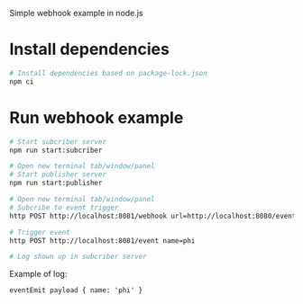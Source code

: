 Simple webhook example in node.js

# Install dependencies

```bash
# Install dependencies based on package-lock.json
npm ci
```

# Run webhook example

```bash
# Start subcriber server
npm run start:subcriber

# Open new terminal tab/window/panel
# Start publisher server
npm run start:publisher

# Open new terminal tab/window/panel
# Subcribe to event trigger
http POST http://localhost:8081/webhook url=http://localhost:8080/eventEmit

# Trigger event
http POST http://localhost:8081/event name=phi

# Log shown up in subcriber server
```

Example of log:

```
eventEmit payload { name: 'phi' }
```
